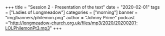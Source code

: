 +++
title = "Session 2 - Presentation of the text"
date = "2020-02-01"
tags = ["Ladies of Longmeadow"]
categories = ["morning"]
banner = "img/banners/philemon.png"
author = "Johnny Prime"
podcast ="http://longmeadow-church.org.uk/files/mp3/2020/20200201-LOLPhilemonPt3.mp3"
+++

